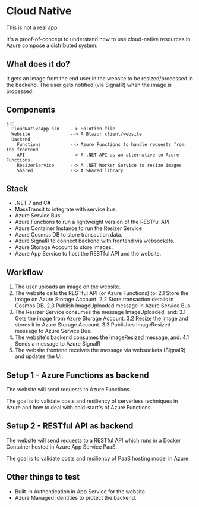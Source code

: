 # Cloud Native 

This is not a real app.

It's a proof-of-concept to understand how to use cloud-native resources in Azure compose a distributed system.

## What does it do?

It gets an image from the end user in the website to be resized/processed in the backend. The user gets notified (via SignalR) when the image is processed.

## Components

```
src
  CloudNativeApp.sln	--> Solution file
  Website				--> A Blazor client/website
  Backend
	Functions			--> Azure Functions to handle requests from the frontend
	API					--> A .NET API as an alternative to Azure Functions.
	ResizerService		--> A .NET Worker Service to resize images
	Shared				--> A Shared library
```

## Stack

* .NET 7 and C#
* MassTransit to integrate with service bus.
* Azure Service Bus
* Azure Functions to run a lightweight version of the RESTful API.
* Azure Container Instance to run the Resizer Service
* Azure Cosmos DB to store transaction data.
* Azure SignalR to connect backend with frontend via websockets.
* Azure Storage Account to store images.
* Azure App Service to host the RESTful API and the website.

## Workflow

1. The user uploads an image on the website.
2. The website calls the RESTful API (or Azure Functions) to:
2.1 Store the image on Azure Storage Account.
2.2 Store transaction details in Cosmos DB.
2.3 Publish ImageUploaded message in Azure Service Bus.
3. The Resizer Service consumes the message ImageUploaded, and:
3.1 Gets the image from Azure Storage Account.
3.2 Resize the image and stores it in Azure Storage Account.
3.3 Publishes ImageResized message to Azure Service Bus.
4. The website's backend consumes the ImageResized message, and:
4.1 Sends a message to Azure SignalR
5. The website frontend receives the message via websockets (SignalR) and updates the UI.


## Setup 1 - Azure Functions as backend

The website will send requests to Azure Functions. 

The goal is to validate costs and resiliency of serverless techniques in Azure and how to deal with cold-start's of Azure Functions.

## Setup 2 - RESTful API as backend

The website will send requests to a RESTful API which runs in a Docker Container hosted in Azure App Service PaaS.

The goal is to validate costs and resiliency of PaaS hosting model in Azure.


## Other things to test

* Built-in Authentication in App Service for the website.
* Azure Managed Identities to protect the backend.